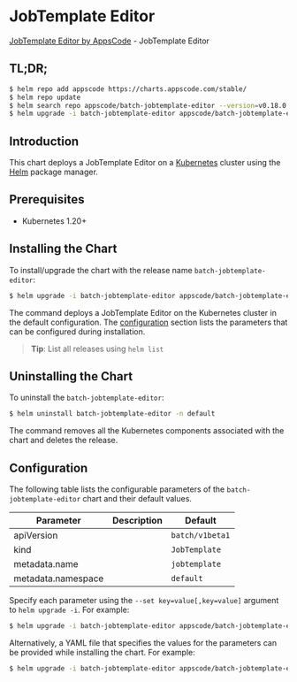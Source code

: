 # JobTemplate Editor

[JobTemplate Editor by AppsCode](https://appscode.com) - JobTemplate Editor

## TL;DR;

```bash
$ helm repo add appscode https://charts.appscode.com/stable/
$ helm repo update
$ helm search repo appscode/batch-jobtemplate-editor --version=v0.18.0
$ helm upgrade -i batch-jobtemplate-editor appscode/batch-jobtemplate-editor -n default --create-namespace --version=v0.18.0
```

## Introduction

This chart deploys a JobTemplate Editor on a [Kubernetes](http://kubernetes.io) cluster using the [Helm](https://helm.sh) package manager.

## Prerequisites

- Kubernetes 1.20+

## Installing the Chart

To install/upgrade the chart with the release name `batch-jobtemplate-editor`:

```bash
$ helm upgrade -i batch-jobtemplate-editor appscode/batch-jobtemplate-editor -n default --create-namespace --version=v0.18.0
```

The command deploys a JobTemplate Editor on the Kubernetes cluster in the default configuration. The [configuration](#configuration) section lists the parameters that can be configured during installation.

> **Tip**: List all releases using `helm list`

## Uninstalling the Chart

To uninstall the `batch-jobtemplate-editor`:

```bash
$ helm uninstall batch-jobtemplate-editor -n default
```

The command removes all the Kubernetes components associated with the chart and deletes the release.

## Configuration

The following table lists the configurable parameters of the `batch-jobtemplate-editor` chart and their default values.

|     Parameter      | Description |          Default           |
|--------------------|-------------|----------------------------|
| apiVersion         |             | <code>batch/v1beta1</code> |
| kind               |             | <code>JobTemplate</code>   |
| metadata.name      |             | <code>jobtemplate</code>   |
| metadata.namespace |             | <code>default</code>       |


Specify each parameter using the `--set key=value[,key=value]` argument to `helm upgrade -i`. For example:

```bash
$ helm upgrade -i batch-jobtemplate-editor appscode/batch-jobtemplate-editor -n default --create-namespace --version=v0.18.0 --set apiVersion=batch/v1beta1
```

Alternatively, a YAML file that specifies the values for the parameters can be provided while
installing the chart. For example:

```bash
$ helm upgrade -i batch-jobtemplate-editor appscode/batch-jobtemplate-editor -n default --create-namespace --version=v0.18.0 --values values.yaml
```
